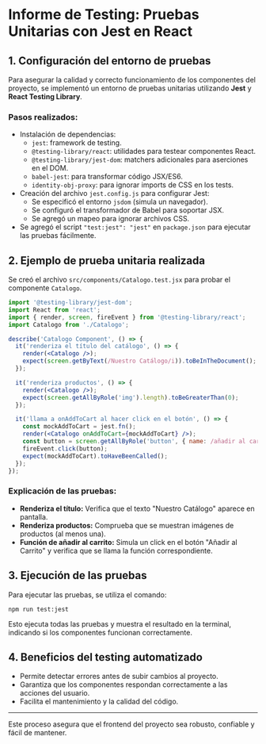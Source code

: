 # Informe de Testing: Pruebas Unitarias con Jest en React

## 1. Configuración del entorno de pruebas

Para asegurar la calidad y correcto funcionamiento de los componentes del proyecto, se implementó un entorno de pruebas unitarias utilizando **Jest** y **React Testing Library**.

### Pasos realizados:
- Instalación de dependencias:
  - `jest`: framework de testing.
  - `@testing-library/react`: utilidades para testear componentes React.
  - `@testing-library/jest-dom`: matchers adicionales para aserciones en el DOM.
  - `babel-jest`: para transformar código JSX/ES6.
  - `identity-obj-proxy`: para ignorar imports de CSS en los tests.
- Creación del archivo `jest.config.js` para configurar Jest:
  - Se especificó el entorno `jsdom` (simula un navegador).
  - Se configuró el transformador de Babel para soportar JSX.
  - Se agregó un mapeo para ignorar archivos CSS.
- Se agregó el script `"test:jest": "jest"` en `package.json` para ejecutar las pruebas fácilmente.

## 2. Ejemplo de prueba unitaria realizada

Se creó el archivo `src/components/Catalogo.test.jsx` para probar el componente `Catalogo`.

```jsx
import '@testing-library/jest-dom';
import React from 'react';
import { render, screen, fireEvent } from '@testing-library/react';
import Catalogo from './Catalogo';

describe('Catalogo Component', () => {
  it('renderiza el título del catálogo', () => {
    render(<Catalogo />);
    expect(screen.getByText(/Nuestro Catálogo/i)).toBeInTheDocument();
  });

  it('renderiza productos', () => {
    render(<Catalogo />);
    expect(screen.getAllByRole('img').length).toBeGreaterThan(0);
  });

  it('llama a onAddToCart al hacer click en el botón', () => {
    const mockAddToCart = jest.fn();
    render(<Catalogo onAddToCart={mockAddToCart} />);
    const button = screen.getAllByRole('button', { name: /añadir al carrito/i })[0];
    fireEvent.click(button);
    expect(mockAddToCart).toHaveBeenCalled();
  });
});
```

### Explicación de las pruebas:
- **Renderiza el título:** Verifica que el texto "Nuestro Catálogo" aparece en pantalla.
- **Renderiza productos:** Comprueba que se muestran imágenes de productos (al menos una).
- **Función de añadir al carrito:** Simula un click en el botón "Añadir al Carrito" y verifica que se llama la función correspondiente.

## 3. Ejecución de las pruebas

Para ejecutar las pruebas, se utiliza el comando:
```
npm run test:jest
```
Esto ejecuta todas las pruebas y muestra el resultado en la terminal, indicando si los componentes funcionan correctamente.

## 4. Beneficios del testing automatizado
- Permite detectar errores antes de subir cambios al proyecto.
- Garantiza que los componentes respondan correctamente a las acciones del usuario.
- Facilita el mantenimiento y la calidad del código.

---

Este proceso asegura que el frontend del proyecto sea robusto, confiable y fácil de mantener.

